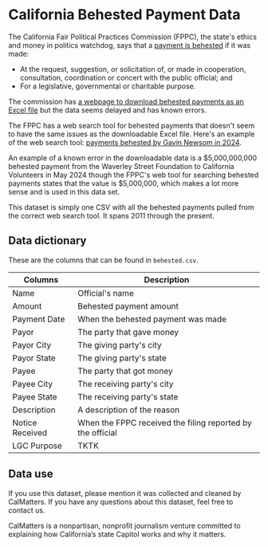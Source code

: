 # California Behested Payment Data

The California Fair Political Practices Commission (FPPC), the state's ethics and money in politics watchdog, says that a [payment is behested](https://www.fppc.ca.gov/transparency/behested-payments.html) if it was made:
* At the request, suggestion, or solicitation of, or made in cooperation, consultation, coordination or concert with the public official; and
* For a legislative, governmental or charitable purpose.

The commission has [a webpage to download behested payments as an Excel file](https://www.fppc.ca.gov/transparency/form-700-filed-by-public-officials/behested-payments.html) but the data seems delayed and has known errors.

The FPPC has a web search tool for behested payments that doesn't seem to have the same issues as the downloadable Excel file. Here's an example of the web search tool: [payments behested by Gavin Newsom in 2024](https://dv.fppc.ca.gov/Detail?Year=2024&Name=Newsom,%20Gavin).

An example of a known error in the downloadable data is a $5,000,000,000 behested payment from the Waverley Street Foundation to California Volunteers in May 2024 though the FPPC's web tool for searching behested payments states that the value is $5,000,000, which makes a lot more sense and is used in this data set.

This dataset is simply one CSV with all the behested payments pulled from the correct web search tool. It spans 2011 through the present.

## Data dictionary

These are the columns that can be found in `behested.csv`.

Columns | Description
-- | --
Name | Official's name
Amount | Behested payment amount
Payment Date | When the behested payment was made
Payor | The party that gave money
Payor City | The giving party's city
Payor State | The giving party's state
Payee | The party that got money
Payee City | The receiving party's city
Payee State | The receiving party's state
Description | A description of the reason
Notice Received | When the FPPC received the filing reported by the official
LGC Purpose | TKTK


## Data use
If you use this dataset, please mention it was collected and cleaned by CalMatters. If you have any questions about this dataset, feel free to contact us.

CalMatters is a nonpartisan, nonprofit journalism venture committed to explaining how California’s state Capitol works and why it matters.
